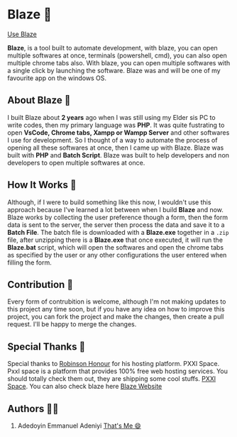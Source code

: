 # Blaze 🚀

[Use Blaze](https://blaze.pxxl.space)

**Blaze**, is a tool built to automate development, with blaze, you can open multiple softwares at once, terminals (powershell, cmd), you can also open multiple chrome tabs also. With blaze, you can open multiple softwares with a single click by launching the software. Blaze was and will be one of my favourite app on the windows OS.

## About Blaze 🤔

I built Blaze about **2 years** ago when I was still using my Elder sis PC to write codes, then my primary language was **PHP**. It was quite fustrating to open **VsCode, Chrome tabs, Xampp or Wampp Server** and other softwares I use for development. So I thought of a way to automate the process of opening all these softwares at once, then I came up with Blaze. Blaze was built with **PHP** and **Batch Script**. Blaze was built to help developers and non developers to open multiple softwares at once.

## How It Works 🧠

Although, if I were to build something like this now, I wouldn't use this approach because I've learned a lot between when I build **Blaze** and now. Blaze works by collecting the user preference though a form, then the form data is sent to the server, the server then process the data and save it to a **Batch File**. The batch file is downloaded with a **Blaze.exe** together in a `.zip` file, after unzipping there is a **Blaze.exe** that once executed, it will run the **Blaze.bat** script, which will open the softwares and open the chrome tabs as specified by the user or any other configurations the user entered when filling the form.

## Contribution 🤝

Every form of contrubition is welcome, although I'm not making updates to this project any time soon, but if you have any idea on how to improve this project, you can fork the project and make the changes, then create a pull request. I'll be happy to merge the changes.

## Special Thanks 🙏

Special thanks to [Robinson Honour](https://twitter.com/honour_can_code) for his hosting platform. PXXl Space. Pxxl space is a platform that provides 100% free web hosting services. You should totally check them out, they are shipping some cool stuffs. [PXXl Space](https://pxxl.space). You can also check blaze here [Blaze Website](https://blaze.pxxl.space)

## Authors 🧑‍🦰

1. Adedoyin Emmanuel Adeniyi [That's Me 😄](https://x.com/Emmysoft_Tm)
